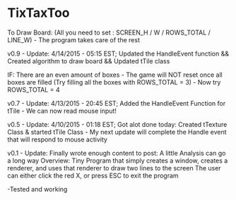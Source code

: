 # TixTaxToo
To Draw Board:
(All you need to set : SCREEN_H / W / ROWS_TOTAL / LINE_W) - The program takes care of the rest

v0.9 - Update: 4/14/2015 - 05:15 EST;
Updated the HandleEvent function && Created algorithm to draw board && Updated tTile class

IF: There are an even amount of boxes - The game will NOT reset once all boxes are filled (Try filling all the boxes with ROWS_TOTAL = 3) - Now try ROWS_TOTAL = 4

v0.7 - Update: 4/13/2015 - 20:45 EST;
Added the HandleEvent Function for tTile - We can now read mouse input!

v0.5 - Update: 4/10/2015 - 01:18 EST;
Got alot done today: Created tTexture Class & started tTile Class - My next update will complete the Handle event that will respond to mouse activity

v0.1 - Update: Finally wrote enough content to post: A little Analysis can go a long way
Overview:
  Tiny Program that simply creates a window, creates a renderer, and uses that renderer to draw two lines to the screen
  The user can either click the red X, or press ESC to exit the program
  
  -Tested and working
